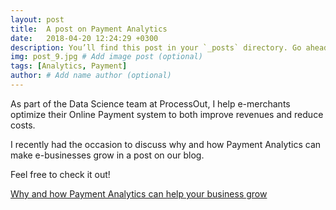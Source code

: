 ```yaml
---
layout: post
title:  A post on Payment Analytics
date:   2018-04-20 12:24:29 +0300
description: You’ll find this post in your `_posts` directory. Go ahead and edit it and re-build the site to see your changes. # Add post description (optional)
img: post_9.jpg # Add image post (optional)
tags: [Analytics, Payment]
author: # Add name author (optional)
---
```


As part of the Data Science team at ProcessOut, I help e-merchants optimize their Online Payment system to both improve revenues and reduce costs.

I recently had the occasion to discuss why and how Payment Analytics can make e-businesses grow in a post on our blog.

Feel free to check it out! 

[Why and how Payment Analytics can help your business grow](https://www.processout.com/blog/why-and-how-payment-analytics-can-help-your-business-grow/)